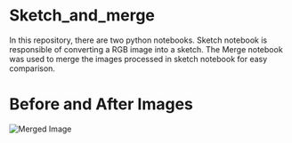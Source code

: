 # Sketch_and_merge

In this repository, there are two python notebooks. Sketch notebook is responsible of converting a RGB image into a sketch. The Merge notebook was used to merge the images processed in sketch notebook for easy comparison.

# Before and After Images
![Merged Image](https://user-images.githubusercontent.com/84966248/204534590-9e6e49b1-3819-426f-b07d-b4aa1966d2ac.jpg)
